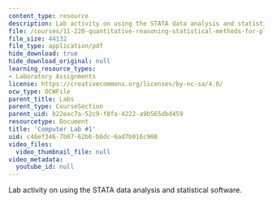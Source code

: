 ```yaml
---
content_type: resource
description: Lab activity on using the STATA data analysis and statistical software.
file: /courses/11-220-quantitative-reasoning-statistical-methods-for-planners-i-spring-2009/c46ef3467b0762b6b6dc6ad7b016c908_MIT11_220s09_Lab01.pdf
file_size: 44132
file_type: application/pdf
hide_download: true
hide_download_original: null
learning_resource_types:
- Laboratory Assignments
license: https://creativecommons.org/licenses/by-nc-sa/4.0/
ocw_type: OCWFile
parent_title: Labs
parent_type: CourseSection
parent_uid: b22eac7a-52c9-f8fa-4222-a9b565dbd459
resourcetype: Document
title: 'Computer Lab #1'
uid: c46ef346-7b07-62b6-b6dc-6ad7b016c908
video_files:
  video_thumbnail_file: null
video_metadata:
  youtube_id: null
---
```

Lab activity on using the STATA data analysis and statistical software.